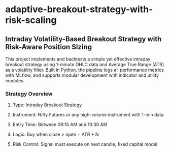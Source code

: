 # adaptive-breakout-strategy-with-risk-scaling

## Intraday Volatility-Based Breakout Strategy with Risk-Aware Position Sizing

This project implements and backtests a simple yet effective intraday breakout strategy using 1-minute OHLC data and Average True Range (ATR) as a volatility filter. Built in Python, the pipeline logs all performance metrics with MLflow, and supports modular development with indicator and utility modules.

### Strategy Overview

1. Type: Intraday Breakout Strategy

2. Instrument: Nifty Futures or any high-volume instrument with 1-min data

3. Entry Time: Between 09:15 AM and 10:30 AM

4. Logic: Buy when close > open + ATR * N

5. Risk Control: Signal must execute on next candle, fixed capital model
